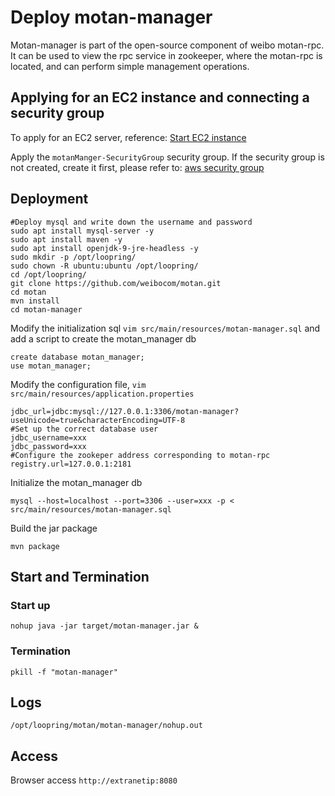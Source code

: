 # Deploy motan-manager

Motan-manager is part of the open-source component of weibo motan-rpc. It can be used to view the rpc service in zookeeper, where the motan-rpc is located, and can perform simple management operations.

## Applying for an EC2 instance and connecting a security group
To apply for an EC2 server, reference: [Start EC2 instance](new_ec2.md)

Apply the `motanManger-SecurityGroup` security group. If the security group is not created, create it first, please refer to: [aws security group](security_group.md)

## Deployment
```
#Deploy mysql and write down the username and password
sudo apt install mysql-server -y
sudo apt install maven -y
sudo apt install openjdk-9-jre-headless -y
sudo mkdir -p /opt/loopring/
sudo chown -R ubuntu:ubuntu /opt/loopring/
cd /opt/loopring/
git clone https://github.com/weibocom/motan.git
cd motan
mvn install
cd motan-manager
```

Modify the initialization sql `vim src/main/resources/motan-manager.sql` and add a script to create the motan_manager db

```
create database motan_manager;
use motan_manager;
```

Modify the configuration file, `vim src/main/resources/application.properties`
```
jdbc_url=jdbc:mysql://127.0.0.1:3306/motan-manager?useUnicode=true&characterEncoding=UTF-8
#Set up the correct database user
jdbc_username=xxx
jdbc_password=xxx
#Configure the zookeper address corresponding to motan-rpc
registry.url=127.0.0.1:2181
```

Initialize the motan_manager db

`mysql --host=localhost --port=3306 --user=xxx -p < src/main/resources/motan-manager.sql`

Build the jar package

`mvn package`

## Start and Termination

### Start up
`nohup java -jar target/motan-manager.jar &`

### Termination
`pkill -f "motan-manager"`

## Logs
`/opt/loopring/motan/motan-manager/nohup.out`

## Access
Browser access `http://extranetip:8080`